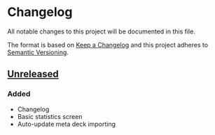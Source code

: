 # Changelog
All notable changes to this project will be documented in this file.

The format is based on [Keep a Changelog](http://keepachangelog.com/en/1.0.0/)
and this project adheres to [Semantic Versioning](http://semver.org/spec/v2.0.0.html).

## [Unreleased]
### Added
- Changelog
- Basic statistics screen
- Auto-update meta deck importing

[Unreleased]: https://github.com/andburn/hdt-plugin-endgame/compare/v1.0.0...HEAD
